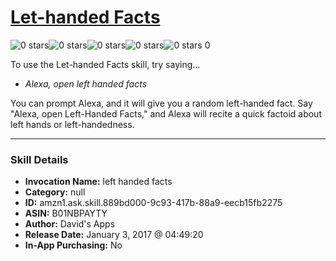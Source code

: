 # [Let-handed Facts](http://alexa.amazon.com/#skills/amzn1.ask.skill.889bd000-9c93-417b-88a9-eecb15fb2275)
![0 stars](../../images/ic_star_border_black_18dp_1x.png)![0 stars](../../images/ic_star_border_black_18dp_1x.png)![0 stars](../../images/ic_star_border_black_18dp_1x.png)![0 stars](../../images/ic_star_border_black_18dp_1x.png)![0 stars](../../images/ic_star_border_black_18dp_1x.png) 0

To use the Let-handed Facts skill, try saying...

* *Alexa, open left handed facts*

You can prompt Alexa, and it will give you a random left-handed fact. Say "Alexa, open Left-Handed Facts," and Alexa will recite a quick factoid about left hands or left-handedness.

***

### Skill Details

* **Invocation Name:** left handed facts
* **Category:** null
* **ID:** amzn1.ask.skill.889bd000-9c93-417b-88a9-eecb15fb2275
* **ASIN:** B01NBPAYTY
* **Author:** David's Apps
* **Release Date:** January 3, 2017 @ 04:49:20
* **In-App Purchasing:** No
